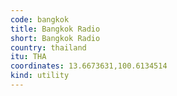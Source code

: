 ```yaml
---
code: bangkok
title: Bangkok Radio
short: Bangkok Radio
country: thailand
itu: THA
coordinates: 13.6673631,100.6134514
kind: utility
---
```

